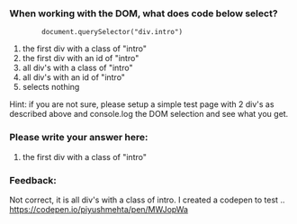 ### When working with the DOM, what does code below select?

            document.querySelector("div.intro")

1. the first div with a class of "intro"
2. the first div with an id of "intro"
3. all div's with a class of "intro"
4. all div's with an id of "intro"
5. selects nothing

Hint: if you are not sure, please setup a simple test page with 2 div's as described above and console.log the DOM selection and see
what you get.

### Please write your answer here:
1. the first div with a class of "intro"


### Feedback:

Not correct, it is all div's with a class of intro.
I created a codepen to test .. 
https://codepen.io/piyushmehta/pen/MWJopWa